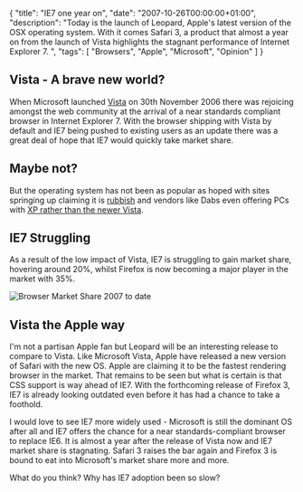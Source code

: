 {
  "title": "IE7 one year on",
  "date": "2007-10-26T00:00:00+01:00",
  "description": "Today is the launch of Leopard, Apple's latest version of the OSX operating system. With it comes Safari 3, a product that almost a year on from the launch of Vista highlights the stagnant performance of Internet Explorer 7. ",
  "tags": [
    "Browsers",
    "Apple",
    "Microsoft",
    "Opinion"
  ]
}

## Vista - A brave new world?

When Microsoft launched [Vista][1] on 30th November 2006 there was rejoicing amongst the web community at the arrival of a near standards compliant browser in Internet Explorer 7. With the browser shipping with Vista by default and IE7 being pushed to existing users as an update there was a great deal of hope that IE7 would quickly take market share.

## Maybe not?

But the operating system has not been as popular as hoped with sites springing up claiming it is [rubbish][2] and vendors like Dabs even offering PCs with [XP rather than the newer Vista][3].

## IE7 Struggling 

As a result of the low impact of Vista, IE7 is struggling to gain market share, hovering around 20%, whilst Firefox is now becoming a major player in the market with 35%.

![Browser Market Share 2007 to date][4] 

## Vista the Apple way

I'm not a partisan Apple fan but Leopard will be an interesting release to compare to Vista. Like Microsoft Vista, Apple have released a new version of Safari with the new OS. Apple are claiming it to be the fastest rendering browser in the market. That remains to be seen but what is certain is that CSS support is way ahead of IE7. With the forthcoming release of Firefox 3, IE7 is already looking outdated even before it has had a chance to take a foothold. 

I would love to see IE7 more widely used - Microsoft is still the dominant OS after all and IE7 offers the chance for a near standards-compliant browser to replace IE6. It is almost a year after the release of Vista now and IE7 market share is stagnating. Safari 3 raises the bar again and Firefox 3 is bound to eat into Microsoft's market share more and more. 

What do you think? Why has IE7 adoption been so slow?

 [1]: http://www.microsoft.com/windows/products/windowsvista/default.mspx
 [2]: http://www.vistaisrubbish.com/
 [3]: http://www.telegraph.co.uk/money/main.jhtml?xml=/money/2007/09/24/cnpc124.xml
 [4]: https://shapeshed.com/images/articles/browser_market_share.jpg 
